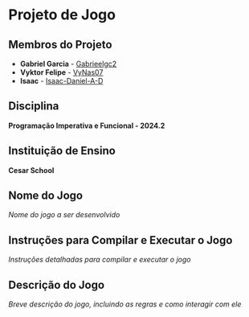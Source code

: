 # Projeto de Jogo

## Membros do Projeto
- **Gabriel Garcia** - [Gabrieelgc2](https://github.com/Gabrieelgc2)
- **Vyktor Felipe** - [VyNas07](https://github.com/VyNas07/VyNas07)
- **Isaac** - [Isaac-Daniel-A-D](https://github.com/Isaac-Daniel-A-D)

## Disciplina
**Programação Imperativa e Funcional - 2024.2**

## Instituição de Ensino
**Cesar School**

## Nome do Jogo
*Nome do jogo a ser desenvolvido*

## Instruções para Compilar e Executar o Jogo
*Instruções detalhadas para compilar e executar o jogo*

## Descrição do Jogo
*Breve descrição do jogo, incluindo as regras e como interagir com ele*
